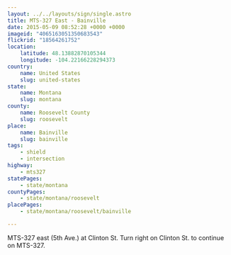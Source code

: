 ```yaml
---
layout: ../../layouts/sign/single.astro
title: MTS-327 East - Bainville
date: 2015-05-09 08:52:28 +0000 +0000
imageid: "4065163051350683543"
flickrid: "18564261752"
location:
    latitude: 48.13882870105344
    longitude: -104.22166228294373
country:
    name: United States
    slug: united-states
state:
    name: Montana
    slug: montana
county:
    name: Roosevelt County
    slug: roosevelt
place:
    name: Bainville
    slug: bainville
tags:
    - shield
    - intersection
highway:
    - mts327
statePages:
    - state/montana
countyPages:
    - state/montana/roosevelt
placePages:
    - state/montana/roosevelt/bainville

---
```

MTS-327 east (5th Ave.)  at Clinton St.  Turn right on Clinton St. to continue on MTS-327.